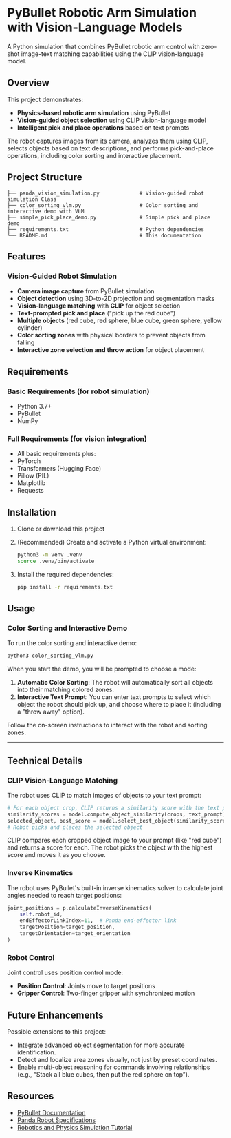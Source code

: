 # PyBullet Robotic Arm Simulation with Vision-Language Models

A Python simulation that combines PyBullet robotic arm control with zero-shot image-text matching capabilities using the CLIP vision-language model.

## Overview

This project demonstrates:
- **Physics-based robotic arm simulation** using PyBullet
- **Vision-guided object selection** using CLIP vision-language model
- **Intelligent pick and place operations** based on text prompts

The robot captures images from its camera, analyzes them using CLIP, selects objects based on text descriptions, and performs pick-and-place operations, including color sorting and interactive placement.

## Project Structure

```
├── panda_vision_simulation.py             # Vision-guided robot simulation Class
├── color_sorting_vlm.py                   # Color sorting and interactive demo with VLM
├── simple_pick_place_demo.py              # Simple pick and place demo
├── requirements.txt                       # Python dependencies
└── README.md                              # This documentation
```

## Features

### Vision-Guided Robot Simulation
- **Camera image capture** from PyBullet simulation
- **Object detection** using 3D-to-2D projection and segmentation masks
- **Vision-language matching** with **CLIP** for object selection
- **Text-prompted pick and place** ("pick up the red cube")
- **Multiple objects** (red cube, red sphere, blue cube, green sphere, yellow cylinder)
- **Color sorting zones** with physical borders to prevent objects from falling
- **Interactive zone selection and throw action** for object placement

## Requirements

### Basic Requirements (for robot simulation)
- Python 3.7+
- PyBullet
- NumPy

### Full Requirements (for vision integration)
- All basic requirements plus:
- PyTorch
- Transformers (Hugging Face)
- Pillow (PIL)
- Matplotlib
- Requests

## Installation

1. Clone or download this project
2. (Recommended) Create and activate a Python virtual environment:
   ```bash
   python3 -m venv .venv
   source .venv/bin/activate
   ```

3. Install the required dependencies:
   ```bash
   pip install -r requirements.txt
   ```


## Usage

### Color Sorting and Interactive Demo

To run the color sorting and interactive demo:
```bash
python3 color_sorting_vlm.py
```

When you start the demo, you will be prompted to choose a mode:

1. **Automatic Color Sorting**: The robot will automatically sort all objects into their matching colored zones.
2. **Interactive Text Prompt**: You can enter text prompts to select which object the robot should pick up, and choose where to place it (including a "throw away" option).


Follow the on-screen instructions to interact with the robot and sorting zones.

---





## Technical Details

### CLIP Vision-Language Matching

The robot uses CLIP to match images of objects to your text prompt:

```python
# For each object crop, CLIP returns a similarity score with the text prompt
similarity_scores = model.compute_object_similarity(crops, text_prompt)
selected_object, best_score = model.select_best_object(similarity_scores)
# Robot picks and places the selected object
```

CLIP compares each cropped object image to your prompt (like "red cube") and returns a score for each. The robot picks the object with the highest score and moves it as you choose.

### Inverse Kinematics

The robot uses PyBullet's built-in inverse kinematics solver to calculate joint angles needed to reach target positions:

```python
joint_positions = p.calculateInverseKinematics(
    self.robot_id,
    endEffectorLinkIndex=11,  # Panda end-effector link
    targetPosition=target_position,
    targetOrientation=target_orientation
)
```

### Robot Control

Joint control uses position control mode:
- **Position Control**: Joints move to target positions
- **Gripper Control**: Two-finger gripper with synchronized motion

## Future Enhancements

Possible extensions to this project:
- Integrate advanced object segmentation for more accurate identification.
- Detect and localize area zones visually, not just by preset coordinates.
- Enable multi-object reasoning for commands involving relationships (e.g., “Stack all blue cubes, then put the red sphere on top”).

## Resources

- [PyBullet Documentation](https://pybullet.org/)
- [Panda Robot Specifications](https://www.franka.de/technology)
- [Robotics and Physics Simulation Tutorial](https://pybullet.org/wordpress/)
